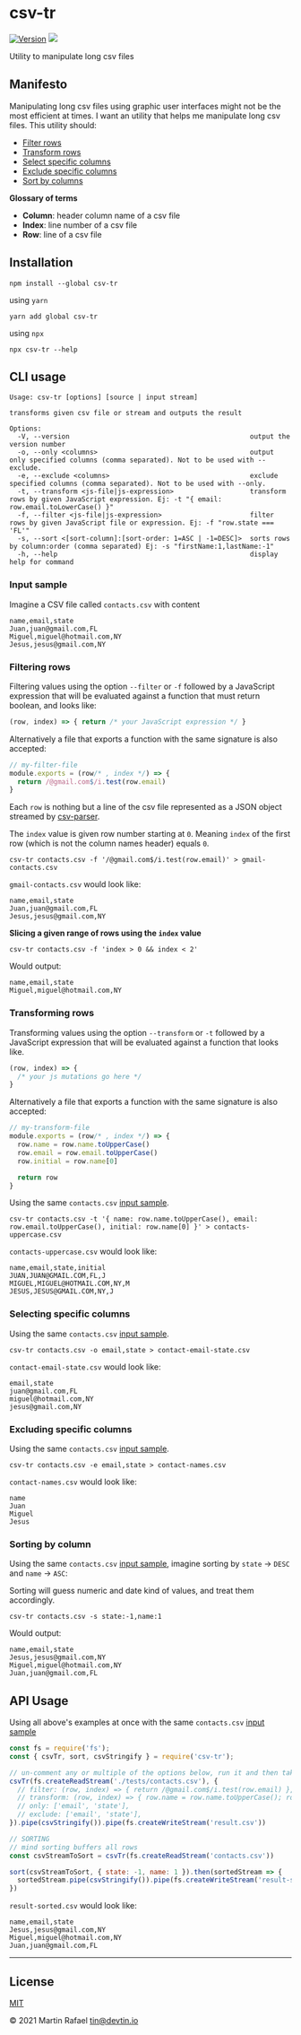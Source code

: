 # csv-tr

<p>
    <a href="https://www.npmjs.com/package/csv-tr" target="_blank"><img src="https://img.shields.io/npm/v/csv-tr.svg" alt="Version"></a>
<a href="http://opensource.org/licenses" target="_blank"><img src="http://img.shields.io/badge/License-MIT-brightgreen.svg"></a>
</p>


Utility to manipulate long csv files

## Manifesto

Manipulating long csv files using graphic user interfaces might not be the most efficient at times. I want an utility that
helps me manipulate long csv files. This utility should:

- [Filter rows](#filtering-rows)
- [Transform rows](#transforming-rows)
- [Select specific columns](#selecting-specific-columns)
- [Exclude specific columns](#excluding-specific-columns)
- [Sort by columns](#sorting-by-column)

**Glossary of terms**

- **Column**: header column name of a csv file
- **Index**: line number of a csv file
- **Row**: line of a csv file

## Installation

```shell
npm install --global csv-tr
```

using `yarn`

```shell
yarn add global csv-tr
```

using `npx`

```shell
npx csv-tr --help
```

## CLI usage

```text
Usage: csv-tr [options] [source | input stream]

transforms given csv file or stream and outputs the result

Options:
  -V, --version                                             output the version number
  -o, --only <columns>                                      output only specified columns (comma separated). Not to be used with --exclude.
  -e, --exclude <columns>                                   exclude specified columns (comma separated). Not to be used with --only.
  -t, --transform <js-file|js-expression>                   transform rows by given JavaScript expression. Ej: -t "{ email: row.email.toLowerCase() }"
  -f, --filter <js-file|js-expression>                      filter rows by given JavaScript file or expression. Ej: -f "row.state === 'FL'"
  -s, --sort <[sort-column]:[sort-order: 1=ASC | -1=DESC]>  sorts rows by column:order (comma separated) Ej: -s "firstName:1,lastName:-1"
  -h, --help                                                display help for command
```

### Input sample
Imagine a CSV file called `contacts.csv` with content

```csv
name,email,state
Juan,juan@gmail.com,FL
Miguel,miguel@hotmail.com,NY
Jesus,jesus@gmail.com,NY
```

### Filtering rows

Filtering values using the option `--filter` or `-f` followed by a JavaScript expression that will be evaluated
against a function that must return boolean, and looks like:

```js
(row, index) => { return /* your JavaScript expression */ }
```

Alternatively a file that exports a function with the same signature is also accepted:

```js
// my-filter-file
module.exports = (row/* , index */) => {
  return /@gmail.com$/i.test(row.email)
}
```

Each `row` is nothing but a line of the csv file represented as a JSON object streamed by
<a href="https://github.com/mafintosh/csv-parser" target="_blank">csv-parser</a>.

The `index` value is given row number starting at `0`. Meaning `index` of the first row (which is not the column names header)
equals `0`.

```shell
csv-tr contacts.csv -f '/@gmail.com$/i.test(row.email)' > gmail-contacts.csv
```

`gmail-contacts.csv` would look like:

```csv
name,email,state
Juan,juan@gmail.com,FL
Jesus,jesus@gmail.com,NY
```

**Slicing a given range of rows using the `index` value**

```shell
csv-tr contacts.csv -f 'index > 0 && index < 2'
```

Would output:

```csv
name,email,state
Miguel,miguel@hotmail.com,NY
```

### Transforming rows

Transforming values using the option `--transform` or `-t` followed by a JavaScript expression that will be evaluated
against a function that looks like.

```js
(row, index) => {
  /* your js mutations go here */
}
```

Alternatively a file that exports a function with the same signature is also accepted:

```js
// my-transform-file
module.exports = (row/* , index */) => {
  row.name = row.name.toUpperCase()
  row.email = row.email.toUpperCase()
  row.initial = row.name[0]

  return row
}
```

Using the same `contacts.csv` [input sample](#input-sample).

```shell
csv-tr contacts.csv -t '{ name: row.name.toUpperCase(), email: row.email.toUpperCase(), initial: row.name[0] }' > contacts-uppercase.csv
```

`contacts-uppercase.csv` would look like:

```csv
name,email,state,initial
JUAN,JUAN@GMAIL.COM,FL,J
MIGUEL,MIGUEL@HOTMAIL.COM,NY,M
JESUS,JESUS@GMAIL.COM,NY,J
```

### Selecting specific columns 

Using the same `contacts.csv` [input sample](#input-sample).

```shell
csv-tr contacts.csv -o email,state > contact-email-state.csv
```

`contact-email-state.csv` would look like:

```csv
email,state
juan@gmail.com,FL
miguel@hotmail.com,NY
jesus@gmail.com,NY
```

### Excluding specific columns

Using the same `contacts.csv` [input sample](#input-sample).

```shell
csv-tr contacts.csv -e email,state > contact-names.csv
```

`contact-names.csv` would look like:

```csv
name
Juan
Miguel
Jesus
```

### Sorting by column

Using the same `contacts.csv` [input sample](#input-sample), imagine sorting by `state` -> `DESC` and `name` -> `ASC`:

Sorting will guess numeric and date kind of values, and treat them accordingly.

```shell
csv-tr contacts.csv -s state:-1,name:1
```

Would output:

```csv
name,email,state
Jesus,jesus@gmail.com,NY
Miguel,miguel@hotmail.com,NY
Juan,juan@gmail.com,FL
```

## API Usage

Using all above's examples at once with the same `contacts.csv` [input sample](#input-sample)

```js
const fs = require('fs');
const { csvTr, sort, csvStringify } = require('csv-tr');

// un-comment any or multiple of the options below, run it and then take a look at result.csv
csvTr(fs.createReadStream('./tests/contacts.csv'), {
  // filter: (row, index) => { return /@gmail.com$/i.test(row.email) },
  // transform: (row, index) => { row.name = row.name.toUpperCase(); row.email = row.email.toUpperCase(); return row },
  // only: ['email', 'state'],
  // exclude: ['email', 'state'],
}).pipe(csvStringify()).pipe(fs.createWriteStream('result.csv'))

// SORTING
// mind sorting buffers all rows
const csvStreamToSort = csvTr(fs.createReadStream('contacts.csv'))

sort(csvStreamToSort, { state: -1, name: 1 }).then(sortedStream => {
  sortedStream.pipe(csvStringify()).pipe(fs.createWriteStream('result-sorted.csv'))
})
```

`result-sorted.csv` would look like:

```csv
name,email,state
Jesus,jesus@gmail.com,NY
Miguel,miguel@hotmail.com,NY
Juan,juan@gmail.com,FL
```

* * *

## License

[MIT](https://opensource.org/licenses/MIT)

&copy; 2021 Martin Rafael <tin@devtin.io>
